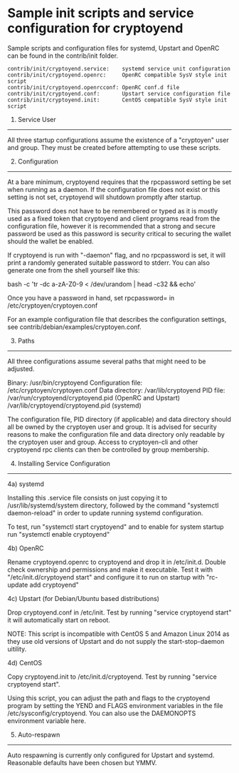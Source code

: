 Sample init scripts and service configuration for cryptoyend
==========================================================

Sample scripts and configuration files for systemd, Upstart and OpenRC
can be found in the contrib/init folder.

    contrib/init/cryptoyend.service:    systemd service unit configuration
    contrib/init/cryptoyend.openrc:     OpenRC compatible SysV style init script
    contrib/init/cryptoyend.openrcconf: OpenRC conf.d file
    contrib/init/cryptoyend.conf:       Upstart service configuration file
    contrib/init/cryptoyend.init:       CentOS compatible SysV style init script

1. Service User
---------------------------------

All three startup configurations assume the existence of a "cryptoyen" user
and group.  They must be created before attempting to use these scripts.

2. Configuration
---------------------------------

At a bare minimum, cryptoyend requires that the rpcpassword setting be set
when running as a daemon.  If the configuration file does not exist or this
setting is not set, cryptoyend will shutdown promptly after startup.

This password does not have to be remembered or typed as it is mostly used
as a fixed token that cryptoyend and client programs read from the configuration
file, however it is recommended that a strong and secure password be used
as this password is security critical to securing the wallet should the
wallet be enabled.

If cryptoyend is run with "-daemon" flag, and no rpcpassword is set, it will
print a randomly generated suitable password to stderr.  You can also
generate one from the shell yourself like this:

bash -c 'tr -dc a-zA-Z0-9 < /dev/urandom | head -c32 && echo'

Once you have a password in hand, set rpcpassword= in /etc/cryptoyen/cryptoyen.conf

For an example configuration file that describes the configuration settings,
see contrib/debian/examples/cryptoyen.conf.

3. Paths
---------------------------------

All three configurations assume several paths that might need to be adjusted.

Binary:              /usr/bin/cryptoyend
Configuration file:  /etc/cryptoyen/cryptoyen.conf
Data directory:      /var/lib/cryptoyend
PID file:            /var/run/cryptoyend/cryptoyend.pid (OpenRC and Upstart)
                     /var/lib/cryptoyend/cryptoyend.pid (systemd)

The configuration file, PID directory (if applicable) and data directory
should all be owned by the cryptoyen user and group.  It is advised for security
reasons to make the configuration file and data directory only readable by the
cryptoyen user and group.  Access to cryptoyen-cli and other cryptoyend rpc clients
can then be controlled by group membership.

4. Installing Service Configuration
-----------------------------------

4a) systemd

Installing this .service file consists on just copying it to
/usr/lib/systemd/system directory, followed by the command
"systemctl daemon-reload" in order to update running systemd configuration.

To test, run "systemctl start cryptoyend" and to enable for system startup run
"systemctl enable cryptoyend"

4b) OpenRC

Rename cryptoyend.openrc to cryptoyend and drop it in /etc/init.d.  Double
check ownership and permissions and make it executable.  Test it with
"/etc/init.d/cryptoyend start" and configure it to run on startup with
"rc-update add cryptoyend"

4c) Upstart (for Debian/Ubuntu based distributions)

Drop cryptoyend.conf in /etc/init.  Test by running "service cryptoyend start"
it will automatically start on reboot.

NOTE: This script is incompatible with CentOS 5 and Amazon Linux 2014 as they
use old versions of Upstart and do not supply the start-stop-daemon uitility.

4d) CentOS

Copy cryptoyend.init to /etc/init.d/cryptoyend. Test by running "service cryptoyend start".

Using this script, you can adjust the path and flags to the cryptoyend program by
setting the YEND and FLAGS environment variables in the file
/etc/sysconfig/cryptoyend. You can also use the DAEMONOPTS environment variable here.

5. Auto-respawn
-----------------------------------

Auto respawning is currently only configured for Upstart and systemd.
Reasonable defaults have been chosen but YMMV.

